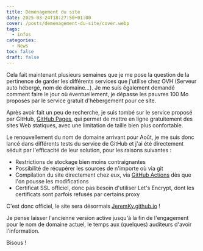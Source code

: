 ```yaml
---
title: Déménagement du site
date: 2025-03-24T18:27:50+01:00
cover: /posts/demenagement-du-site/cover.webp
tags:
  - infos
categories:
  - News
toc: false
draft: false
---
```


Cela fait maintenant plusieurs semaines que je me pose la question de la pertinence de garder les différents services que j'utilise chez OVH (Serveur auto hébergé, nom de domaine...). Je me suis également demandé comment faire le jour où éventuellement, je dépasse les pauvres 100 Mo proposés par le service gratuit d'hébergement pour ce site.

Après avoir fait un peu de recherche, je suis tombé sur le service proposé par GitHub, [GitHub Pages](https://pages.github.com/), qui permet de mettre en ligne gratuitement des sites Web statiques, avec une limitation de taille bien plus confortable.

Le renouvellement du nom de domaine arrivant pour Août, je me suis donc lancé dans différents tests du service de GitHub et j'ai été directement séduit par l'efficacité de leur solution, pour les raisons suivantes : 

- Restrictions de stockage bien moins contraignantes
- Possibilité de récupérer les sources de n'importe où via git
- Compilation du site directement chez eux, via [GitHub Actions](https://github.com/features/actions) dès que l'on pousse les modifications
- Certificat SSL officiel, donc pas besoin d'utiliser Let's Encrypt, dont les certificats sont parfois refusés par certains proxy

C'est donc officiel, le site sera désormais [JeremKy.github.io](https://jeremky.github.io) !

Je pense laisser l'ancienne version active jusqu'à la fin de l'engagement pour le nom de domaine actuel, le temps aux (quelques) auditeurs d'avoir l'information.

Bisous !
